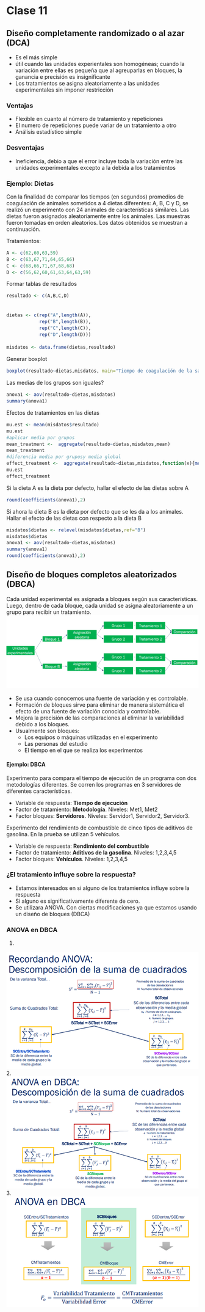 # Clase 11

## Diseño completamente randomizado o al azar (DCA)
- Es el más simple
- útil cuando las unidades experientales son homogéneas; cuando la variación entre ellas es pequeña que al agreuparlas en bloques, la ganancia e precisión es insignificante
- Los tratamientos se asigna aleatoriamente a las unidades experimentales sin imponer restricción

### Ventajas
- Flexible en cuanto al número de tratamiento y repeticiones
- El numero de repeticiones puede variar de un tratamiento a otro
- Análisis estadístico simple

### Desventajas
- Ineficiencia, debio a  que el error incluye toda la variación entre las unidades experimentales excepto a la debida a los tratamientos


### Ejemplo: Dietas

Con la finalidad de comparar los tiempos (en segundos) promedios de
coagulación de animales sometidos a 4 dietas diferentes: A, B, C y D, se
realizó un experimento con 24 animales de características similares. Las
dietas fueron asignados aleatoriamente entre los animales. Las muestras
fueron tomadas en orden aleatorios. Los datos obtenidos se muestran a
continuación.

Tratamientos:
``` R
A <- c(62,60,63,59)
B <- c(63,67,71,64,65,66)
C <- c(68,66,71,67,68,68)
D <- c(56,62,60,61,63,64,63,59)
```

Formar tablas de resultados
``` R
resultado <- c(A,B,C,D)


dietas <- c(rep("A",length(A)),
            rep("B",length(B)),
            rep("C",length(C)),
            rep("D",length(D)))

misdatos <- data.frame(dietas,resultado)
```

Generar boxplot
``` R
boxplot(resultado~dietas,misdatos, main="Tiempo de coagulación de la sangre segun dieta", ylab="Tiempo (segundos)")
```

Las medias de los grupos son iguales?
``` R
anova1 <- aov(resultado~dietas,misdatos)
summary(anova1)
```

Efectos de tratamientos en las dietas
``` R
mu.est <- mean(misdatos$resultado)
mu.est
#aplicar media por grupos
mean_treatment <-  aggregate(resultado~dietas,misdatos,mean)
mean_treatment
#diferencia media por gruposy media global
effect_treatment <-  aggregate(resultado~dietas,misdatos,function(x){mean(x)-mu.est})
mu.est
effect_treatment
```

Si la dieta A es la dieta por defecto, hallar el efecto de las dietas sobre A
``` R
round(coefficients(anova1),2)
```

Si ahora la dieta B es la dieta por defecto que se les da a los animales.
Hallar el efecto de las dietas con respecto a la dieta B
``` R
misdatos$dietas <- relevel(misdatos$dietas,ref="B")
misdatos$dietas
anova1 <- aov(resultado~dietas,misdatos)
summary(anova1)
round(coefficients(anova1),2)
```

## Diseño de bloques completos aleatorizados (DBCA)

Cada unidad experimental es asignada a bloques según sus características.
Luego, dentro de cada bloque, cada unidad se asigna aleatoriamente a un grupo para recibir un tratamiento.
![DBCA](src/dbca.png)

- Se usa cuando conocemos una fuente de variación y es controlable.
- Formación de bloques sirve para eliminar de manera sistemática el efecto de una fuente de variación conocida y controlable.
- Mejora la precisión de las comparaciones al eliminar la variabilidad debido a los bloques.
- Usualmente son bloques:
  - Los equipos o máquinas utilizadas en el experimento
  - Las personas del estudio
  - El tiempo en el que se realiza los experimentos

#### Ejemplo: DBCA

Experimento para compara el tiempo de ejecución de un programa con dos
metodologías diferentes. Se corren los programas en 3 servidores de
diferentes características.
  - Variable de respuesta: **Tiempo de ejecución**
  - Factor de tratamiento: **Metodología**. Niveles: Met1, Met2
  - Factor bloques: **Servidores**. Niveles: Servidor1, Servidor2, Servidor3.

Experimento del rendimiento de combustible de cinco tipos de aditivos de
gasolina. En la prueba se utilizan 5 vehículos.
  - Variable de respuesta: **Rendimiento del combustible**
  - Factor de tratamiento: **Aditivos de la gasolina**. Niveles: 1,2,3,4,5
  - Factor bloques: **Vehículos**. Niveles: 1,2,3,4,5

### ¿El tratamiento influye sobre la respuesta?

- Estamos interesados en si alguno de los tratamientos influye sobre la respuesta
- Si alguno es significativamente diferente de cero.
- Se utilizara ANOVA. Con ciertas modificaciones ya que estamos usando un diseño de bloques (DBCA)

### ANOVA en DBCA
1.
![ANOVA1](src/ANOVA1.png)
2.
![ANOVA2](src/ANOVA2.png)
3.
![ANOVA3](src/ANOVA3.png)
